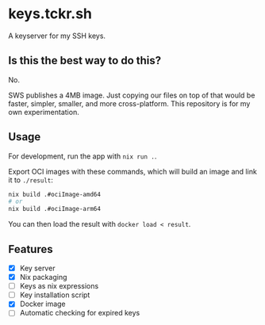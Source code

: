# keys.tckr.sh

A keyserver for my SSH keys.

## Is this the best way to do this?

No.

SWS publishes a 4MB image. Just copying our files on top of that
would be faster, simpler, smaller, and more cross-platform. This
repository is for my own experimentation.

## Usage

For development, run the app with `nix run .`.

Export OCI images with these commands, which will
build an image and link it to `./result`:

```sh
nix build .#ociImage-amd64
# or
nix build .#ociImage-arm64
```

You can then load the result with `docker load < result`.

## Features

- [x] Key server
- [x] Nix packaging
- [ ] Keys as nix expressions
- [ ] Key installation script
- [x] Docker image
- [ ] Automatic checking for expired keys
